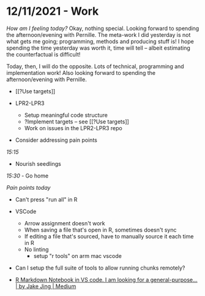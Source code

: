 # 12/11/2021 - Work
*How am I feeling today?*
Okay, nothing special. Looking forward to spending the afternoon/evening with Pernille. The meta-work I did yesterday is not what gets me going; programming, methods and producing stuff is! I hope spending the time yesterday was worth it, time will tell – albeit estimating the counterfactual is difficult!

Today, then, I will do the opposite. Lots of technical, programming and implementation work! Also looking forward to spending the afternoon/evening with Pernille.

* [[?Use targets]]

* LPR2-LPR3
	* Setup meaningful code structure
	* ?Implement targets – see [[?Use targets]]
	* Work on issues in the LPR2-LPR3 repo
* Consider addressing pain points

*15:15*
* Nourish seedlings

*15:30* - Go home

*Pain points today*
* Can't press "run all" in R

* VSCode
	* Arrow assignment doesn't work
	* When saving a file that's open in R, sometimes doesn't sync
	* If editing a file that's sourced, have to manually source it each time in R
	* No linting
		* setup "r tools" on arm mac vscode

* Can I setup the full suite of tools to allow running chunks remotely?

* [R Markdown Notebook in VS code. I am looking for a general-purpose… | by Jake Jing | Medium](https://yingqijing.medium.com/r-markdown-notebook-in-vs-code-3adb5a61417a)

<!-- {BearID:29F04E6F-0431-4D84-B2A3-EE74FB15227C-33313-00000083292BD567} -->
